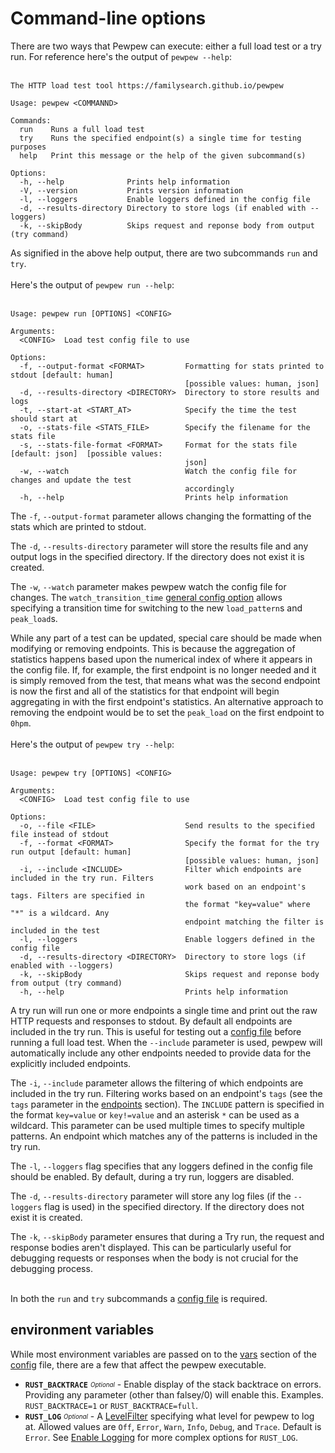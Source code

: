 # Command-line options

There are two ways that Pewpew can execute: either a full load test or a try run. For reference here's the output of `pewpew --help`:
<br/><br/>

```
The HTTP load test tool https://familysearch.github.io/pewpew

Usage: pewpew <COMMANND>

Commands:
  run    Runs a full load test
  try    Runs the specified endpoint(s) a single time for testing purposes
  help   Print this message or the help of the given subcommand(s)

Options:
  -h, --help              Prints help information
  -V, --version           Prints version information
  -l, --loggers           Enable loggers defined in the config file
  -d, --results-directory Directory to store logs (if enabled with --loggers)
  -k, --skipBody          Skips request and reponse body from output (try command)
```

As signified in the above help output, there are two subcommands `run` and `try`.
<br/><br/>
Here's the output of `pewpew run --help`:
<br/><br/>

```
Usage: pewpew run [OPTIONS] <CONFIG>

Arguments:
  <CONFIG>  Load test config file to use

Options:
  -f, --output-format <FORMAT>         Formatting for stats printed to stdout [default: human]
                                       [possible values: human, json]
  -d, --results-directory <DIRECTORY>  Directory to store results and logs
  -t, --start-at <START_AT>            Specify the time the test should start at
  -o, --stats-file <STATS_FILE>        Specify the filename for the stats file
  -s, --stats-file-format <FORMAT>     Format for the stats file [default: json]  [possible values:
                                       json]
  -w, --watch                          Watch the config file for changes and update the test
                                       accordingly
  -h, --help                           Prints help information
```

The `-f`, `--output-format` parameter allows changing the formatting of the stats which are printed to stdout.

The `-d`, `--results-directory` parameter will store the results file and any output logs in the specified directory. If the directory does not exist it is created.

The `-w`, `--watch` parameter makes pewpew watch the config file for changes. The `watch_transition_time` [general config option](./config/config-section.md#general) allows specifying a transition time for switching to the new `load_pattern`s and `peak_load`s.

While any part of a test can be updated, special care should be made when modifying or removing endpoints. This is because the aggregation of statistics happens based upon the numerical index of where it appears in the config file. If, for example, the first endpoint is no longer needed and it is simply removed from the test, that means what was the second endpoint is now the first and all of the statistics for that endpoint will begin aggregating in with the first endpoint's statistics. An alternative approach to removing the endpoint would be to set the `peak_load` on the first endpoint to `0hpm`.
<br/><br/>
Here's the output of `pewpew try --help`:
<br/><br/>

```
Usage: pewpew try [OPTIONS] <CONFIG>

Arguments:
  <CONFIG>  Load test config file to use

Options:
  -o, --file <FILE>                    Send results to the specified file instead of stdout
  -f, --format <FORMAT>                Specify the format for the try run output [default: human]
                                       [possible values: human, json]
  -i, --include <INCLUDE>              Filter which endpoints are included in the try run. Filters
                                       work based on an endpoint's tags. Filters are specified in
                                       the format "key=value" where "*" is a wildcard. Any
                                       endpoint matching the filter is included in the test
  -l, --loggers                        Enable loggers defined in the config file
  -d, --results-directory <DIRECTORY>  Directory to store logs (if enabled with --loggers)
  -k, --skipBody                       Skips request and reponse body from output (try command)
  -h, --help                           Prints help information
```

A try run will run one or more endpoints a single time and print out the raw HTTP requests and responses to stdout. By default all endpoints are included in the try run. This is useful for testing out a [config file](./config.md) before running a full load test. When the `--include` parameter is used, pewpew will automatically include any other endpoints needed to provide data for the explicitly included endpoints.

The `-i`, `--include` parameter allows the filtering of which endpoints are included in the try run. Filtering works based on an endpoint's `tags` (see the `tags` parameter in the [endpoints](./config/endpoints-section.md) section). The `INCLUDE` pattern is specified in the format `key=value` or `key!=value` and an asterisk `*` can be used as a wildcard. This parameter can be used multiple times to specify multiple patterns. An endpoint which matches any of the patterns is included in the try run.

The `-l`, `--loggers` flag specifies that any loggers defined in the config file should be enabled. By default, during a try run, loggers are disabled.

The `-d`, `--results-directory` parameter will store any log files (if the `--loggers` flag is used) in the specified directory. If the directory does not exist it is created.

The `-k`, `--skipBody` parameter ensures that during a Try run, the request and response bodies aren't displayed. This can be particularly useful for debugging requests or responses when the body is not crucial for the debugging process.
<br/><br/>

In both the `run` and `try` subcommands a [config file](./config.md) is required.

## environment variables
While most environment variables are passed on to the [vars](./config/vars-section.md) section of the [config](./config.md) file, there are a few that affect the pewpew executable.

- **`RUST_BACKTRACE`** <sub><sup>*Optional*</sup></sub> - Enable display of the stack backtrace on errors. Providing any parameter (other than falsey/0) will enable this. Examples. `RUST_BACKTRACE=1` or `RUST_BACKTRACE=full`.
- **`RUST_LOG`** <sub><sup>*Optional*</sup></sub> - A [LevelFilter](https://github.com/rust-lang/log/blob/master/src/lib.rs#L575) specifying what level for pewpew to log at. Allowed values are `Off`, `Error`, `Warn`, `Info`, `Debug`, and `Trace`. Default is `Error`. See [Enable Logging](https://docs.rs/env_logger/0.9.0/env_logger/#enabling-logging) for more complex options for `RUST_LOG`.
